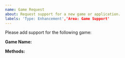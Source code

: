 ```yaml
---
name: Game Request
about: Request support for a new game or application.
labels: 'Type: Enhancement','Area: Game Support'
---
```

<!--
Please make sure you SEARCH for any other issues requesting this game before submitting your issue - it might already have been requested.

If you haven't found a similar issue, please carry on. Make sure that when you fill in the responses you delete the square brackets as comments inside these are not visible in the bug report.

To be able to add game state support for a particular game we need a way of reading the values from the game. This can be done in one of several ways:

  1. Sometimes the game itself makes the relevant variables available (e.g. CSGO, Dota 2). This is quite uncommon and your requested game probably won't do this.
  
  2. Another option is mod support. Depending on the level of support, we may be able to make a custom mod that gets useful variables and sends them (via HTTP request) to Aurora (e.g. Minecraft, Subnautica).

  3. We may be able to read values from the game itself using memory reading. This WILL NOT BE DONE ON MULTIPLAYER GAMES or games with anti-cheat as memory reading can be used by cheats to give players an advantage, and so many anti-cheat systems will flag you if memory reading is detected.

  4. If the game already has support for lighting (e.g. it natively supports Razer Chroma) you may be able to patch the game and use the wrapper layer on Aurora to get the values from the existing system. This does not always work as sometimes games will not load modified DLLs. For this to work, we do not need to add anything special and you do not need to make an issue.
  
We are continuing to look at other options of getting data from games (such as optical character recgonition). Sadly if your game does not fit into any of the above groups, then Aurora cannot currently support your requested game.

If it does, feel free to fill in the following report and submit the issue.

-->

Please add support for the following game:

**Game Name:** <!-- What game is it? -->

**Methods:** <!-- Please tell us which methods of getting data this game has (see above). Native GSI/Mod support/Memory reading -->
